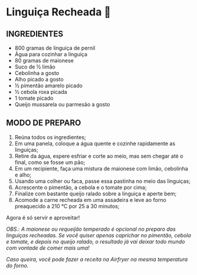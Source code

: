 # Linguiça Recheada :pig:



## INGREDIENTES

- 800 gramas de linguiça de pernil
- Água para cozinhar a linguiça
- 80 gramas de maionese
- Suco de ½ limão
- Cebolinha a gosto
- Alho picado a gosto
- ½ pimentão amarelo picado
- ½ cebola roxa picada
- 1 tomate picado
- Queijo mussarela ou parmesão a gosto



## MODO DE PREPARO

1. Reúna todos os ingredientes;
2. Em uma panela, coloque a água quente e cozinhe rapidamente as linguiças;
3. Retire da água, espere esfriar e corte ao meio, mas sem chegar até o final, como se fosse um pão;
4. Em um recipiente, faça uma mistura de maionese com limão, cebolinha e alho;
5. Usando uma colher ou faca, passe essa pastinha no meio das linguiças;
6. Acrescente o pimentão, a cebola e o tomate por cima;
7. Finalize com bastante queijo ralado sobre a linguiça e aperte bem;
8. Acomode a carne recheada em uma assadeira e leve ao forno preaquecido a 210 °C por 25 a 30 minutos;

Agora é só servir e aproveitar!



*OBS.: A maionese ou requeijão temperado é opcional no preparo das linguiças recheadas. Se você quiser apenas caprichar no pimentão, cebola e tomate, e depois no queijo ralado, o resultado já vai deixar todo mundo com vontade de comer mais uma!*

*Caso queira, você pode fazer a receita na Airfryer na mesma temperatura do forno.*

